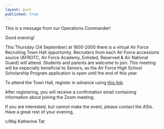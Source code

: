 ```yaml
---
layout: post
published: true
---
```

This is a message from our Operations Commander! 

Good evening!

This Thursday (24 September) at 1800-2000 there is a virtual Air Force Recruiting Town Hall opportunity. Recruiters from each Air Force accessions source (AFROTC, Air Force Academy, Enlisted, Reserved & Air National Guard) will attend. Students and parents are welcome to join.
This meeting will be especially beneficial to Seniors, as the Air Force High School Scholarship Program application is open until the end of this year.

To attend the Town Hall, register in advance using [this link](https://www.zoomgov.com/meeting/register/vJIsdOqgqDMiGXFuMu5B3cpKn__zApygthw).

After registering, you will receive a confirmation email containing information about joining the Zoom meeting.

If you are interested, but cannot make the event, please contact the ASIs.
Have a great rest of your evening,

c/Maj Katherine Tat
